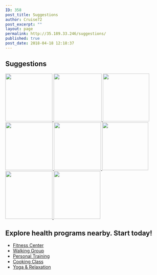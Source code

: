 ```yaml
---
ID: 358
post_title: Suggestions
author: Cruise72
post_excerpt: ""
layout: page
permalink: http://35.189.33.246/suggestions/
published: true
post_date: 2018-04-18 12:18:37
---
```

<h2>Suggestions</h2>		
											<a href="http://www.cvdhelper.tk/smoking-suggestions/" data-elementor-open-lightbox="">
							<img width="147" height="150" src="http://35.189.33.246/wp-content/uploads/2018/05/ss1-147x150.png" alt="" />								</a>
											<a href="http://www.cvdhelper.tk/alcohol-suggestions/" data-elementor-open-lightbox="">
							<img width="150" height="150" src="http://35.189.33.246/wp-content/uploads/2018/05/Alco-150x150.jpg" alt="" srcset="http://35.189.33.246/wp-content/uploads/2018/05/Alco-150x150.jpg 150w, http://35.189.33.246/wp-content/uploads/2018/05/Alco.jpg 151w" sizes="(max-width: 150px) 100vw, 150px" />								</a>
											<a href="http://www.cvdhelper.tk/blood-pressure-suggestions/" data-elementor-open-lightbox="">
							<img width="145" height="150" src="http://35.189.33.246/wp-content/uploads/2018/05/BPs-145x150.png" alt="" />								</a>
											<a href="http://www.cvdhelper.tk/stress-suggestions/" data-elementor-open-lightbox="">
							<img width="148" height="150" src="http://35.189.33.246/wp-content/uploads/2018/05/stress-148x150.png" alt="" />								</a>
											<a href="http://www.cvdhelper.tk/being-active-suggestions/" data-elementor-open-lightbox="">
							<img width="147" height="150" src="http://35.189.33.246/wp-content/uploads/2018/05/Active1-1-147x150.png" alt="" />								</a>
											<a href="http://www.cvdhelper.tk/cholesterol-suggestions/" data-elementor-open-lightbox="">
							<img width="144" height="150" src="http://35.189.33.246/wp-content/uploads/2018/05/cholo1-144x150.png" alt="" />								</a>
											<a href="http://www.cvdhelper.tk/healthy-food-suggestions/" data-elementor-open-lightbox="">
							<img width="147" height="150" src="http://35.189.33.246/wp-content/uploads/2018/05/Health-1-147x150.png" alt="" />								</a>
											<a href="http://www.cvdhelper.tk/diabetes-suggestions/" data-elementor-open-lightbox="">
							<img width="146" height="150" src="http://35.189.33.246/wp-content/uploads/2018/05/diabetes-1-146x150.png" alt="" />								</a>
			<h2>Explore health programs nearby.
Start today!</h2>		
					<ul>
							<li >
					<a href="#popmake-1652">						
										Fitness Center
											</a>
									</li>
								<li >
					<a href="#popmake-1649">						
										Walking Group
											</a>
									</li>
								<li >
					<a href="#popmake-1654">						
										Personal Training
											</a>
									</li>
								<li >
					<a href="#popmake-1656">						
										Cooking Class
											</a>
									</li>
								<li >
					<a href="#popmake-1658">						
										Yoga & Relaxation
											</a>
									</li>
						</ul>